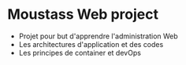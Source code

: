 # Moustass Web project
- Projet pour but d'apprendre l'administration Web
- Les architectures d'application et des codes
- Les principes de container et devOps
